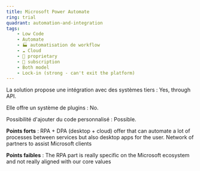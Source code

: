 ```yaml
---
title: Microsoft Power Automate
ring: trial
quadrant: automation-and-integration
tags:
    - Low Code
    - Automate
    - 🏭 automatisation de workflow
    - ☁️ Cloud
    - 🔐 proprietary
    - 🔁 subscription
    - Both model
    - Lock-in (strong - can't exit the platform)
---
```


La solution propose une intégration avec des systèmes tiers : Yes, through API.

Elle offre un système de plugins : No.

Possibilité d'ajouter du code personnalisé : Possible.

**Points forts** : RPA + DPA (desktop + cloud) offer that can automate a lot of processes between services but also desktop apps for the user. Network of partners to assist Microsoft clients

**Points faibles** : The RPA part is really specific on the Microsoft ecosystem and not really aligned with our core values
